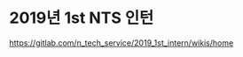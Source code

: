 2019년 1st NTS 인턴
======================

https://gitlab.com/n_tech_service/2019_1st_intern/wikis/home


